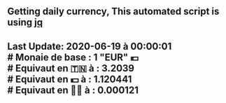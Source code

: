 ## Getting daily currency, This automated script is using [jq](https://stedolan.github.io/jq/)
## Last Update:  2020-06-19 à 00:00:01 </br># Monaie de base : 1 "EUR" 💶 </br> # Equivaut en 🇹🇳 à :  3.2039 </br> # Equivaut en 💵 à : 1.120441</br> # Equivaut en 🐱‍💻 à :  0.000121
